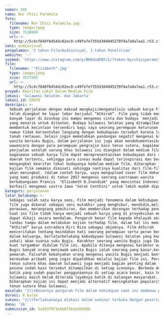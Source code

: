 ```yaml
---
nomor: 345
nama: Nur Chici Paramita
foto:
  filename: Nur Chici Paramita.jpg
  type: image/jpeg
  size: 3120404
  url: >-
    http://5c4cf848f6454dc02ec8-c49fe7e7355d384845270f4a7a0a7aa1.r53.cf2.rackcdn.com/d08e92ae-527e-4401-944f-3771042aea56/Nur%20Chici%20Paramita.jpg
seni: audiovisual
pengalaman: '3 tahun Film/Audiovisual, 1 tahun Penelitian'
website: '-'
sosmed: 'https://www.instagram.com/p/BH6duAEBYiI/?taken-by=chiciparamita'
file:
  filename: '"Elizabeth".jpg'
  type: image/jpeg
  size: 3577502
  url: >-
    http://5c4cf848f6454dc02ec8-c49fe7e7355d384845270f4a7a0a7aa1.r53.cf2.rackcdn.com/b039198f-0d0e-4371-a0a9-25d8f07c1bde/%22Elizabeth%22.jpg
proyek: Kearifan Lokal Dalam Medium Film
lokasi: 'Sulawesi Selatan, dan Jakarta'
lokasi_id: Q5078
deskripsi: >-
  Sebuah perjalanan dengan maksud mengkaji/menganalisis sebuah karya Film yang
  telah diangkat ke layar lebar berjudul “Athirah”. Film yang tidak mendapatkan
  banyak layar di bioskop ini mampu mengemas cinta dan budaya  menjadi sajian
  yang menarik untuk ditonton. Budaya Sulawesi Selatan yang ditampilkan berhasil
  membentuk kecintaan tersendiri bagi saya seorang perempuan keturunan Bugis,
  namun tidak bersentuhan langsung dengan kebudayaan tersebut karena lahir di
  tanah rantauan. Selain ingin mematahkan pandangan negatif mengenai karakter
  wanita bersuku Bugis, dalam perjalanan ini juga akan mendokumentasikan
  wawancara dengan para perempuan pengrajin kain tenun sutera, bagaimana dampak
  penjualan setelah sarung khas Sulawesi ini diangkat dalam medium film, serta
  bagaimana sebuah karya film dapat merepresentasikan kebudayaan dari sebuah
  daerah tertentu, sehingga para sineas muda dapat terinspirasi dan berupaya
  mengangkat kearifan lokal budayanya kedalam medium film, diharapkan juga ranah
  kajian film semakin diminati sehingga nantinya kualitas dari film-film baru
  akan meningkat. (dalam contoh karya, saya mengupload cover film dokumenter
  yang kami produksi di tahun 2017 mengenai seorang sastrawan wanita
  berkebangsaan Prancis  "Elizabeth D.Inandiak" yang mencintai Indonesia, ia
  berhasil mengemas sastra Jawa "Serat Centhini" untuk lebih mudah dipahami).
kategori: perjalanan
latar_belakang: >-
  Sebagai salah satu karya seni, Film menjadi fenomena dalam kehidupan modern,
  film juga dikenal sebagai seni mutakhir yang menghibur, mendidik,melibatkan
  perasaan, merangsang pemikiran, dan memberikan dorongan terhadap penontonnya.
  Saat ini film tidak hanya menjadi sebuah karya yang di proyeksikan melainkan
  dapat dikaji secara mendalam. Pengaruh besar film kepada khalayak akan menjadi
  landas tumpu dalam melakukan kajian terhadap film, dalam hal ini memilih film
  “Athirah” karya sutradara Riri Riza sebagai objeknya. Film Athirah
  menceritakan tentang keindahan hati seorang perempuan serta peran besarnya di
  dalam keluarga, berlatarbelakang kebudayaan Sulawesi Selatan yang kental
  sekali akan nuansa suku Bugis. Karakter seorang wanita Bugis juga Ibu yang
  kuat tergambar didalam film ini. Apabila ditanya mengenai karakter wanita
  Bugis banyak orang menjawab wanita Bugis ialah seorang yang kasar,keras,serta
  pemarah. Falsafah kebanyakan orang mengenai wanita Bugis menjadi bentuk
  keresahan pribadi yang ingin dipatahkan melalui kajian film ini. Peran kain
  tenun sutera khas daerah Sulawesi juga menjadi bagian penting dalam film,
  pesona indah kain tersebut ditampilkan di setiap scenenya. Berbeda dengan
  batik yang sudah populer penggunaannya di setiap acara besar, kain tenun khas
  Sulawesi masih belum diterima layaknya batik di kalangan masyarakat.
  Diharapkan kajian ini dapat menjadi alternatif meningkatkan popularitas kain
  tenun sutera khas Sulawesi.
masalah: "1)\tBesarnya pengaruh film dalam kehidupan saat ini membawa pada kenyataan apa yang dilihat itu yang ditiru, artinya semakin baik sesuatu yang ditampilkan akan baik pula hal yang ditimbulkan. Akhir-akhir ini banyak bermunculan film dengan mengangkat tema romansa, komedi ataupun horor yang semuanya menyajikan hiburan semata. Kebanyakan hanya mengutamakan cerita sehingga menomersekiankan kualitas. Miris sebenarnya dengan mindset masyarakat Indonesia khususnya penonton bioskop untuk menganaktirikan film bertema kedaerahan. Akhirnya kualitas dikalahkan oleh popularitas bintang bermodalkan paras elok dan rupawan. Dalam perjalanan ini akan mengangkat masalah mengenai minimnya kesadaran para sineas akan potensi mengangkat tema kearifan lokal kedalam medium film, serta membuka pandangan baru untuk penonton bioskop agar tertarik menonton film bertemakan kedaerahan/budaya.\r\n2)\tKurangnya minat penggunaan kain sutera khas Sulawesi sebagai sandang dalam acara formal. Sebagai upaya pengenalan kain sutera Sulawesi yang dapat dijadikan pilihan selain batik.\r\n3)\tMembedah karakter wanita bersuku Bugis, sehingga falsafah kebanyakan orang mengenai karakter negatif wanita Bugis dapat berubah."
durasi: 8 bulan
sukses: "1)\tTerlaksananya diskusi dalam seminar terbuka dengan peserta yang tertarik pada tema kearifan lokal budaya Indonesia untuk diangkat kedalam medium film.\r\n2)\tTerlaksananya bedah film “Athirah” bersama film maker. (diusahakan untuk menjalin kerjasama)\r\n3)\tTersusunnya beberapa judul Artikel mengenai perjalanan dalam melakukan kajian terhadap film tersebut.\r\n"
dana: '26'
submission_id: 5a95378f1ebb072b1ede9d66
---
```


